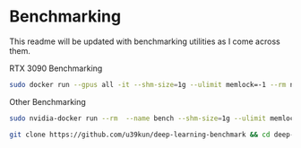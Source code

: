 # Benchmarking

This readme will be updated with benchmarking utilities as I come across them.

RTX 3090 Benchmarking
```bash
sudo docker run --gpus all -it --shm-size=1g --ulimit memlock=-1 --rm nvcr.io/nvidia/tensorflow:20.09-tf1-py3 bash -c 'git clone https://github.com/u39kun/deep-learning-benchmark && cd deep-learning-benchmark && python benchmark.py -f tensorflow'
```

Other Benchmarking
```bash
sudo nvidia-docker run --rm  --name bench --shm-size=1g --ulimit memlock=-1 --ulimit stack=67108864 --env NVIDIA_VISIBLE_DEVICES=0,1 -it  nvcr.io/nvidia/tensorflow:17.12 /bin/bash

git clone https://github.com/u39kun/deep-learning-benchmark && cd deep-learning-benchmark && python benchmark.py -f tensorflow
```
